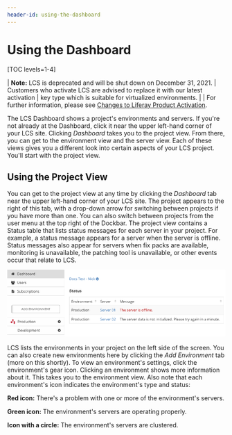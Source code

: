 ```yaml
---
header-id: using-the-dashboard
---
```


# Using the Dashboard

[TOC levels=1-4]

| **Note:** LCS is deprecated and will be shut down on December 31, 2021. 
| Customers who activate LCS are advised to replace it with our latest activation
| key type which is suitable for virtualized environments. 
|
| For further information, please see [Changes to Liferay Product Activation](https://help.liferay.com/hc/en-us/articles/4402347960845-Changes-to-Liferay-Product-Activation).

The LCS Dashboard shows a project's environments and servers. If you're not
already at the Dashboard, click it near the upper left-hand corner of your LCS
site. Clicking *Dashboard* takes you to the project view. From there, you can
get to the environment view and the server view. Each of these views gives you
a different look into certain aspects of your LCS project. You'll start with the
project view. 

## Using the Project View

You can get to the project view at any time by clicking the *Dashboard* tab near
the upper left-hand corner of your LCS site. The project appears to the right of
this tab, with a drop-down arrow for switching between projects if you have more
than one. You can also switch between projects from the user menu at the top
right of the Dockbar. The project view contains a Status table that lists status
messages for each server in your project. For example, a status message appears
for a server when the server is offline. Status messages also appear for servers
when fix packs are available, monitoring is unavailable, the patching tool is
unavailable, or other events occur that relate to LCS. 

![Figure 1: The LCS project view shows an overview of your LCS project.](../../../images-dxp/lcs-project-view.png)

LCS lists the environments in your project on the left side of the screen. You 
can also create new environments here by clicking the *Add Environment* tab 
(more on this shortly). To view an environment's settings, click the
environment's gear icon. Clicking an environment shows more information about
it. This takes you to the environment view. Also note that each environment's
icon indicates the environment's type and status: 

**Red icon:** There's a problem with one or more of the environment's servers. 

**Green icon:** The environment's servers are operating properly. 

**Icon with a circle:** The environment's servers are clustered. 
